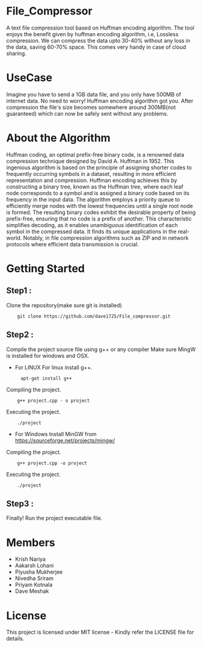 # File_Compressor
A text file compression tool based on Huffman encoding algorithm. The tool enjoys the benefit given by huffman encoding algorithm, i.e, Lossless compression.
We can compress the data upto 30-40% without any loss in the data, saving 60-70% space. This comes very handy in case of cloud sharing. 
# UseCase
Imagine you have to send a 1GB data file, and you only have 500MB of internet data. No need to worry! Huffman encoding algorithm got you. After compression the file's size becomes somewhere around 300MB(not guaranteed) which can now be safely sent without any problems.
# About the Algorithm
Huffman coding, an optimal prefix-free binary code, is a renowned data compression technique designed by David A. Huffman in 1952. This ingenious algorithm is based on the principle of assigning shorter codes to frequently occurring symbols in a dataset, resulting in more efficient representation and compression. Huffman encoding achieves this by constructing a binary tree, known as the Huffman tree, where each leaf node corresponds to a symbol and is assigned a binary code based on its frequency in the input data. The algorithm employs a priority queue to efficiently merge nodes with the lowest frequencies until a single root node is formed. The resulting binary codes exhibit the desirable property of being prefix-free, ensuring that no code is a prefix of another. This characteristic simplifies decoding, as it enables unambiguous identification of each symbol in the compressed data.
It finds its unique applications in the real-world. Notably, in file compression algorithms such as ZIP and in network protocols where efficient data transmission is crucial.
# Getting Started
## Step1 : 
Clone the repository(make sure git is installed)

        git clone https://github.com/dave1725/File_compressor.git

## Step2 : 
Compile the project source file using g++ or any compiler
Make sure MingW is installed for windows and OSX.
+ For LINUX
For linux install g++.
        
        apt-get install g++
  
Compiling the project.

        g++ project.cpp - o project

Executing the project.

        ./project

+ For Windows
Install MinGW from https://sourceforge.net/projects/mingw/

Compiling the project.

        g++ project.cpp -o project

Executing the project.

        ./project
        
## Step3 : 
Finally! Run the project executable file.

# Members
+ Krish Nariya
+ Aakarsh Lohani
+ Piyusha Mukherjee
+ Nivedha Sriram
+ Priyam Kotnala
+ Dave Meshak

# License
This project is licensed under MIT license - Kindly refer the LICENSE file for details.



